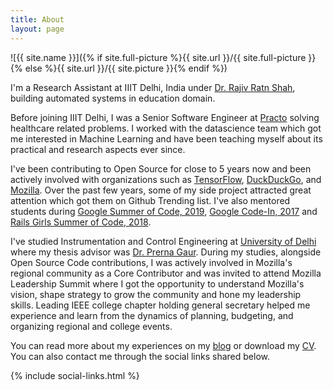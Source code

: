```yaml
---
title: About
layout: page
---
```

![{{ site.name }}]({% if site.full-picture %}{{ site.url }}/{{ site.full-picture }}{% else %}{{ site.url }}/{{ site.picture }}{% endif %})

I'm a Research Assistant at IIIT Delhi, India under <a href="https://www.iiitd.ac.in/rajivratn" target="_blank" class="link">Dr. Rajiv Ratn Shah</a>, building automated systems in education domain.

Before joining IIIT Delhi, I was a Senior Software Engineer at <a href="https://practo.com/" target="_blank" class="link">Practo</a> solving healthcare related problems. I worked with the datascience team which got me interested in Machine Learning and have been teaching myself about its practical and research aspects ever since.

I've been contributing to Open Source for close to 5 years now and been actively involved with organizations such as <a href="https://github.com/tensorflow/tfjs" target="_blank" class="link">TensorFlow</a>, <a href="https://duckduckhack.com/u/manrajgrover/" target="_blank" class="link">DuckDuckGo</a>, and <a href="https://mozillians.org/en-US/u/manrajsingh/" target="_blank" class="link">Mozilla</a>. Over the past few years, some of my side project attracted great attention which got them on Github Trending list. I've also mentored students during <a href="https://summerofcode.withgoogle.com/archive/2019/projects/6561581775716352/" target="_blank" class="link">Google Summer of Code, 2019</a>, <a href="https://codein.withgoogle.com/archive/2017/" target="_blank" class="link">Google Code-In, 2017</a> and <a href="https://railsgirlssummerofcode.org/" target="_blank" class="link">Rails Girls Summer of Code, 2018</a>.

I've studied Instrumentation and Control Engineering at <a href="http://www.nsit.ac.in/" target="_blank" class="link">University of Delhi</a> where my thesis advisor was <a href="http://www.nsit.ac.in/faculty/prg/" target="_blank" class="link">Dr. Prerna Gaur</a>. During my studies, alongside Open Source Code contributions, I was actively involved in Mozilla's regional community as a Core Contributor and was invited to attend Mozilla Leadership Summit where I got the opportunity to understand Mozilla's vision, shape strategy to grow the community and hone my leadership skills. Leading IEEE college chapter holding general secretary helped me experience and learn from the dynamics of planning, budgeting, and organizing regional and college events.

You can read more about my experiences on my <a href="{{ site.url }}/blog/" target="_blank" class="link">blog</a> or download my <a class="link" href="{{ site.url }}/{{ site.resume-url }}" target="_blank">CV</a>. You can also contact me through the social links shared below.

<section class="list">
    {% include social-links.html %}
</section>